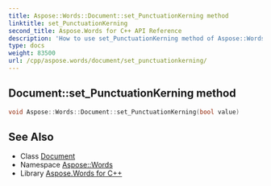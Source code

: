```yaml
---
title: Aspose::Words::Document::set_PunctuationKerning method
linktitle: set_PunctuationKerning
second_title: Aspose.Words for C++ API Reference
description: 'How to use set_PunctuationKerning method of Aspose::Words::Document class in C++.'
type: docs
weight: 83500
url: /cpp/aspose.words/document/set_punctuationkerning/
---
```

## Document::set_PunctuationKerning method




```cpp
void Aspose::Words::Document::set_PunctuationKerning(bool value)
```

## See Also

* Class [Document](../)
* Namespace [Aspose::Words](../../)
* Library [Aspose.Words for C++](../../../)
